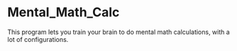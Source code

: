 # Mental_Math_Calc
This program lets you train your brain to do mental math calculations, with a lot of configurations.
